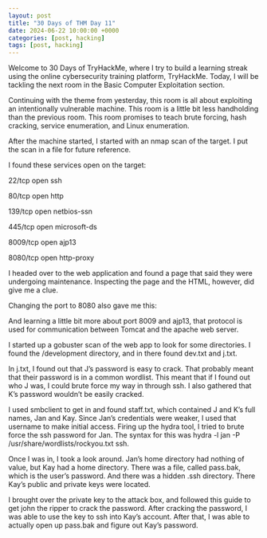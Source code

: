 ```yaml
---
layout: post
title: "30 Days of THM Day 11"
date: 2024-06-22 10:00:00 +0000
categories: [post, hacking]
tags: [post, hacking]
---
```


Welcome to 30 Days of TryHackMe, where I try to build a learning streak using the online cybersecurity training platform, TryHackMe. Today, I will be tackling the next room in the Basic Computer Exploitation section.

Continuing with the theme from yesterday, this room is all about exploiting an intentionally vulnerable machine. This room is a little bit less handholding than the previous room. This room promises to teach brute forcing, hash cracking, service enumeration, and Linux enumeration.

After the machine started, I started with an nmap scan of the target. I put the scan in a file for future reference.


I found these services open on the target:

22/tcp open ssh

80/tcp open http

139/tcp open netbios-ssn

445/tcp open microsoft-ds

8009/tcp open ajp13

8080/tcp open http-proxy

I headed over to the web application and found a page that said they were undergoing maintenance. Inspecting the page and the HTML, however, did give me a clue.



Changing the port to 8080 also gave me this:


And learning a little bit more about port 8009 and ajp13, that protocol is used for communication between Tomcat and the apache web server.


I started up a gobuster scan of the web app to look for some directories. I found the /development directory, and in there found dev.txt and j.txt.



In j.txt, I found out that J’s password is easy to crack. That probably meant that their password is in a common wordlist. This meant that if I found out who J was, I could brute force my way in through ssh. I also gathered that K’s password wouldn’t be easily cracked.


I used smbclient to get in and found staff.txt, which contained J and K’s full names, Jan and Kay. Since Jan’s credentials were weaker, I used that username to make initial access. Firing up the hydra tool, I tried to brute force the ssh password for Jan. The syntax for this was hydra -l jan -P /usr/share/wordlists/rockyou.txt <IP Address> ssh.

Once I was in, I took a look around. Jan’s home directory had nothing of value, but Kay had a home directory. There was a file, called pass.bak, which is the user’s password. And there was a hidden .ssh directory. There Kay’s public and private keys were located.


I brought over the private key to the attack box, and followed this guide to get john the ripper to crack the password. After cracking the password, I was able to use the key to ssh into Kay’s account. After that, I was able to actually open up pass.bak and figure out Kay’s password.


